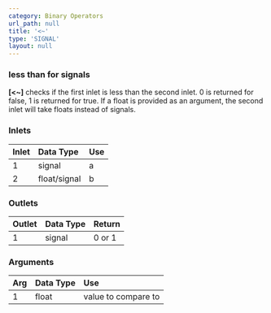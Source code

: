 ```yaml
---
category: Binary Operators
url_path: null
title: '<~'
type: 'SIGNAL'
layout: null
---
```


### less than for signals

**[<~]** checks if the first inlet is less than the second inlet. 0 is returned for false, 1 is returned for true. If a float is provided as an argument, the second inlet will take floats instead of signals.

### Inlets

| Inlet | Data Type    | Use      |
|:------|:-------------|:---------|
| 1     | signal       | a        |
| 2     | float/signal | b        |

### Outlets

| Outlet | Data Type | Return    |
|:-------|:----------|:----------|
| 1      | signal    | 0 or 1    |

### Arguments

| Arg | Data Type | Use                  |
|:----|:----------|:---------------------|
| 1   | float     | value to compare to  |
